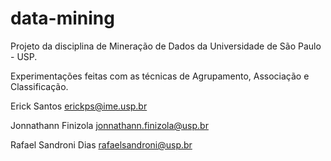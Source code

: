 # data-mining

Projeto da disciplina de Mineração de Dados da Universidade de São Paulo - USP.

Experimentações feitas com as técnicas de Agrupamento,
Associação e Classificação.

Erick Santos erickps@ime.usp.br

Jonnathann Finizola jonnathann.finizola@usp.br

Rafael Sandroni Dias rafaelsandroni@usp.br
